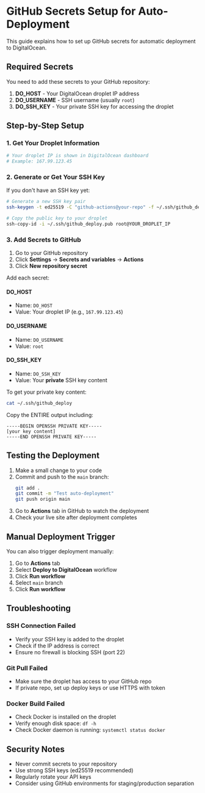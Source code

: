# GitHub Secrets Setup for Auto-Deployment

This guide explains how to set up GitHub secrets for automatic deployment to DigitalOcean.

## Required Secrets

You need to add these secrets to your GitHub repository:

1. **DO_HOST** - Your DigitalOcean droplet IP address
2. **DO_USERNAME** - SSH username (usually `root`)
3. **DO_SSH_KEY** - Your private SSH key for accessing the droplet

## Step-by-Step Setup

### 1. Get Your Droplet Information

```bash
# Your droplet IP is shown in DigitalOcean dashboard
# Example: 167.99.123.45
```

### 2. Generate or Get Your SSH Key

If you don't have an SSH key yet:

```bash
# Generate a new SSH key pair
ssh-keygen -t ed25519 -C "github-actions@your-repo" -f ~/.ssh/github_deploy

# Copy the public key to your droplet
ssh-copy-id -i ~/.ssh/github_deploy.pub root@YOUR_DROPLET_IP
```

### 3. Add Secrets to GitHub

1. Go to your GitHub repository
2. Click **Settings** → **Secrets and variables** → **Actions**
3. Click **New repository secret**

Add each secret:

#### DO_HOST
- Name: `DO_HOST`
- Value: Your droplet IP (e.g., `167.99.123.45`)

#### DO_USERNAME
- Name: `DO_USERNAME`
- Value: `root`

#### DO_SSH_KEY
- Name: `DO_SSH_KEY`
- Value: Your **private** SSH key content

To get your private key content:
```bash
cat ~/.ssh/github_deploy
```

Copy the ENTIRE output including:
```
-----BEGIN OPENSSH PRIVATE KEY-----
[your key content]
-----END OPENSSH PRIVATE KEY-----
```

## Testing the Deployment

1. Make a small change to your code
2. Commit and push to the `main` branch:
   ```bash
   git add .
   git commit -m "Test auto-deployment"
   git push origin main
   ```
3. Go to **Actions** tab in GitHub to watch the deployment
4. Check your live site after deployment completes

## Manual Deployment Trigger

You can also trigger deployment manually:
1. Go to **Actions** tab
2. Select **Deploy to DigitalOcean** workflow
3. Click **Run workflow**
4. Select `main` branch
5. Click **Run workflow**

## Troubleshooting

### SSH Connection Failed
- Verify your SSH key is added to the droplet
- Check if the IP address is correct
- Ensure no firewall is blocking SSH (port 22)

### Git Pull Failed
- Make sure the droplet has access to your GitHub repo
- If private repo, set up deploy keys or use HTTPS with token

### Docker Build Failed
- Check Docker is installed on the droplet
- Verify enough disk space: `df -h`
- Check Docker daemon is running: `systemctl status docker`

## Security Notes

- Never commit secrets to your repository
- Use strong SSH keys (ed25519 recommended)
- Regularly rotate your API keys
- Consider using GitHub environments for staging/production separation